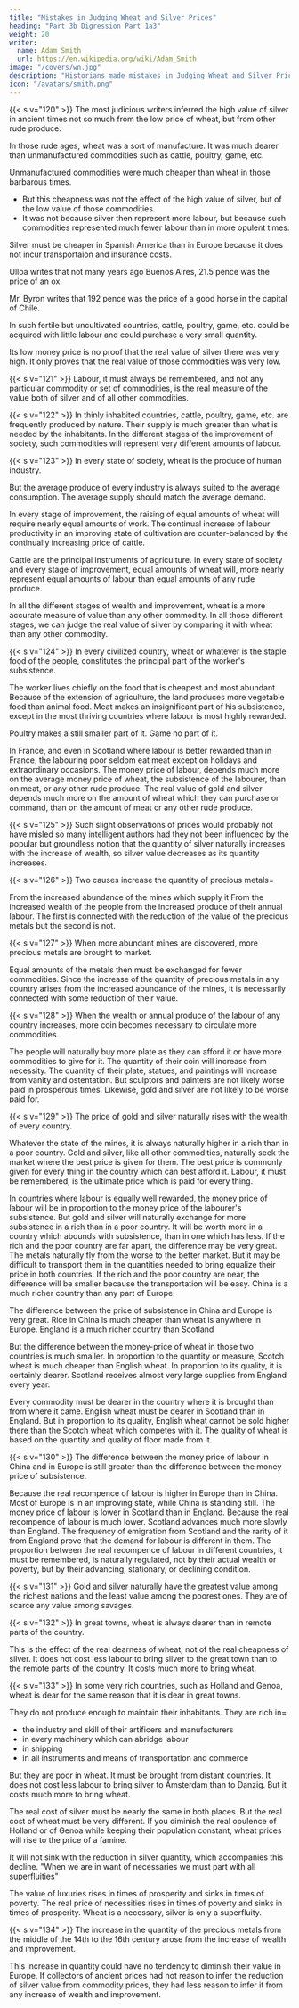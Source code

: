 ```yaml
---
title: "Mistakes in Judging Wheat and Silver Prices"
heading: "Part 3b Digression Part 1a3"
weight: 20
writer:
  name: Adam Smith
  url: https://en.wikipedia.org/wiki/Adam_Smith
image: "/covers/wn.jpg"
description: "Historians made mistakes in Judging Wheat and Silver Prices because they were lazy and because rents were paid in kind"
icon: "/avatars/smith.png"
---
```




{{< s v="120" >}} The most judicious writers inferred the high value of silver in ancient times not so much from the low price of wheat, but from other rude produce.

In those rude ages, wheat was a sort of manufacture. It was much dearer than unmanufactured commodities such as cattle, poultry, game, etc.

Unmanufactured commodities were much cheaper than wheat in those barbarous times.
- But this cheapness was not the effect of the high value of silver, but of the low value of those commodities.
- It was not because silver then represent more labour, but because such commodities represented much fewer labour than in more opulent times.

Silver must be cheaper in Spanish America than in Europe because it does not incur transportaion and insurance costs.

Ulloa writes that not many years ago Buenos Aires, 21.5 pence was the price of an ox.

Mr. Byron writes that 192 pence was the price of a good horse in the capital of Chile.

In such fertile but uncultivated countries, cattle, poultry, game, etc. could be acquired with little labour and could purchase a very small quantity.

Its low money price is no proof that the real value of silver there was very high.
It only proves that the real value of those commodities was very low.


{{< s v="121" >}} Labour, it must always be remembered, and not any particular commodity or set of commodities, is the real measure of the value both of silver and of all other commodities.

{{< s v="122" >}} In thinly inhabited countries, cattle, poultry, game, etc. are frequently produced by nature.
Their supply is much greater than what is needed by the inhabitants.
In the different stages of the improvement of society, such commodities will represent very different amounts of labour.

{{< s v="123" >}} In every state of society, wheat is the produce of human industry.

But the average produce of every industry is always suited to the average consumption.
The average supply should match the average demand.

In every stage of improvement, the raising of equal amounts of wheat will require nearly equal amounts of work.
The continual increase of labour productivity in an improving state of cultivation are counter-balanced by the continually increasing price of cattle.

Cattle are the principal instruments of agriculture.
In every state of society and every stage of improvement, equal amounts of wheat will, more nearly represent equal amounts of labour than equal amounts of any rude produce.

In all the different stages of wealth and improvement, wheat is a more accurate measure of value than any other commodity.
In all those different stages, we can judge the real value of silver by comparing it with wheat than any other commodity.

{{< s v="124" >}} In every civilized country, wheat or whatever is the staple food of the people, constitutes the principal part of the worker's subsistence.

The worker lives chiefly on the food that is cheapest and most abundant.
Because of the extension of agriculture, the land produces more vegetable food than animal food.
Meat makes an insignificant part of his subsistence, except in the most thriving countries where labour is most highly rewarded.

Poultry makes a still smaller part of it.
Game no part of it.

In France, and even in Scotland where labour is better rewarded than in France, the labouring poor seldom eat meat except on holidays and extraordinary occasions.
The money price of labour, depends much more on the average money price of wheat, the subsistence of the labourer, than on meat, or any other rude produce.
The real value of gold and silver depends much more on the amount of wheat which they can purchase or command, than on the amount of meat or any other rude produce.

{{< s v="125" >}} Such slight observations of prices would probably not have misled so many intelligent authors had they not been influenced by the popular but groundless notion that the quantity of silver naturally increases with the increase of wealth, so silver value decreases as its quantity increases.

{{< s v="126" >}} Two causes increase the quantity of precious metals= 

From the increased abundance of the mines which supply it
From the increased wealth of the people from the increased produce of their annual labour.
The first is connected with the reduction of the value of the precious metals but the second is not.

{{< s v="127" >}} When more abundant mines are discovered, more precious metals are brought to market.

Equal amounts of the metals then must be exchanged for fewer commodities. Since the increase of the quantity of precious metals in any country arises from the increased abundance of the mines, it is necessarily connected with some reduction of their value.

{{< s v="128" >}} When the wealth or annual produce of the labour of any country increases, more coin becomes necessary to circulate more commodities.

The people will naturally buy more plate as they can afford it or have more commodities to give for it.
The quantity of their coin will increase from necessity.
The quantity of their plate, statues, and paintings will increase from vanity and ostentation.
But sculptors and painters are not likely worse paid in prosperous times.
Likewise, gold and silver are not likely to be worse paid for.

{{< s v="129" >}} The price of gold and silver naturally rises with the wealth of every country.

Whatever the state of the mines, it is always naturally higher in a rich than in a poor country.
Gold and silver, like all other commodities, naturally seek the market where the best price is given for them.
The best price is commonly given for every thing in the country which can best afford it.
Labour, it must be remembered, is the ultimate price which is paid for every thing.

In countries where labour is equally well rewarded, the money price of labour will be in proportion to the money price of the labourer's subsistence.
But gold and silver will naturally exchange for more subsistence in a rich than in a poor country.
It will be worth more in a country which abounds with subsistence, than in one which has less.
If the rich and the poor country are far apart, the difference may be very great.
The metals naturally fly from the worse to the better market.
But it may be difficult to transport them in the quantities needed to bring equalize their price in both countries.
If the rich and the poor country are near, the difference will be smaller because the transportation will be easy.
China is a much richer country than any part of Europe.

The difference between the price of subsistence in China and Europe is very great.
Rice in China is much cheaper than wheat is anywhere in Europe.
England is a much richer country than Scotland

But the difference between the money-price of wheat in those two countries is much smaller.
In proportion to the quantity or measure, Scotch wheat is much cheaper than English wheat.
In proportion to its quality, it is certainly dearer.
Scotland receives almost very large supplies from England every year.

Every commodity must be dearer in the country where it is brought than from where it came.
English wheat must be dearer in Scotland than in England.
But in proportion to its quality, English wheat cannot be sold higher there than the Scotch wheat which competes with it.
The quality of wheat is based on the quantity and quality of floor made from it.

{{< s v="130" >}} The difference between the money price of labour in China and in Europe is still greater than the difference between the money price of subsistence.

Because the real recompence of labour is higher in Europe than in China.
Most of Europe is in an improving state, while China is standing still.
The money price of labour is lower in Scotland than in England.
Because the real recompence of labour is much lower.
Scotland advances much more slowly than England.
The frequency of emigration from Scotland and the rarity of it from England prove that the demand for labour is different in them.
The proportion between the real recompence of labour in different countries, it must be remembered, is naturally regulated, not by their actual wealth or poverty, but by their advancing, stationary, or declining condition.

{{< s v="131" >}} Gold and silver naturally have the greatest value among the richest nations and the least value among the poorest ones. They are of scarce any value among savages.

{{< s v="132" >}} In great towns, wheat is always dearer than in remote parts of the country.

This is the effect of the real dearness of wheat, not of the real cheapness of silver.
It does not cost less labour to bring silver to the great town than to the remote parts of the country.
It costs much more to bring wheat.

{{< s v="133" >}} In some very rich countries, such as Holland and Genoa, wheat is dear for the same reason that it is dear in great towns.

They do not produce enough to maintain their inhabitants. They are rich in= 
- the industry and skill of their artificers and manufacturers
- in every machinery which can abridge labour
- in shipping
- in all instruments and means of transportation and commerce

But they are poor in wheat. It must be brought from distant countries.
It does not cost less labour to bring silver to Amsterdam than to Danzig.
But it costs much more to bring wheat.

The real cost of silver must be nearly the same in both places.
But the real cost of wheat must be very different.
If you diminish the real opulence of Holland or of Genoa while keeping their population constant, wheat prices will rise to the price of a famine.

It will not sink with the reduction in silver quantity, which accompanies this decline.
"When we are in want of necessaries we must part with all superfluities"

The value of luxuries rises in times of prosperity and sinks in times of poverty.
The real price of necessities rises in times of poverty and sinks in times of prosperity.
Wheat is a necessary, silver is only a superfluity.

{{< s v="134" >}} The increase in the quantity of the precious metals from the middle of the 14th to the 16th century arose from the increase of wealth and improvement.

This increase in quantity could have no tendency to diminish their value in Europe.
If collectors of ancient prices had not reason to infer the reduction of silver value from commodity prices, they had less reason to infer it from any increase of wealth and improvement.
